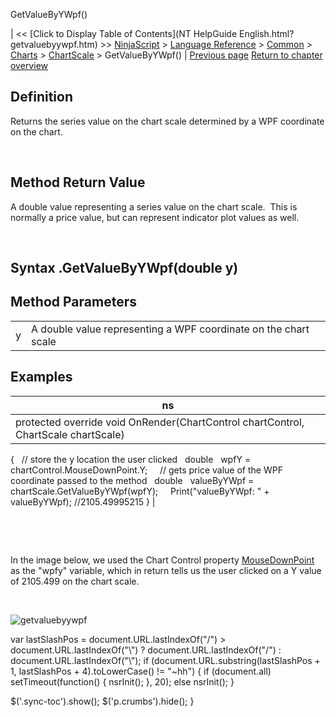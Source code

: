 ﻿










 


GetValueByYWpf()







| &lt;&lt; [Click to Display Table of Contents](NT HelpGuide English.html?getvaluebyywpf.htm) &gt;&gt;
 [NinjaScript](ninjascript.htm) &gt; [Language Reference](language_reference_wip.htm) &gt; [Common](common.htm) &gt; [Charts](chart.htm) &gt; [ChartScale](chartscale.htm) &gt;
GetValueByYWpf() | [Previous page](getvaluebyy.htm)
[Return to chapter overview](chartscale.htm)










Definition
----------


Returns the series value on the chart scale determined by a WPF coordinate on the chart.  


 


Method Return Value
-------------------


A double value representing a series value on the chart scale.  This is normally a price value, but can represent indicator plot values as well.


 


Syntax
<chartscale>.GetValueByYWpf(double y)
--------------------------------------------



Method Parameters
-----------------




|  |  |
| --- | --- |
| y | A double value representing a WPF coordinate on the chart scale |





Examples
--------




| ns |
| --- |
| protected override void OnRender(ChartControl chartControl, ChartScale chartScale)
{
   // store the y location the user clicked
   double   wpfY = chartControl.MouseDownPoint.Y;
 
   // gets price value of the WPF coordinate passed to the method
   double   valueByYWpf = chartScale.GetValueByYWpf(wpfY);
 
   Print("valueByYWpf: " + valueByYWpf); //2105.49995215
} |



 


 


In the image below, we used the Chart Control property [MouseDownPoint](mousedownpoint.htm) as the "wpfy" variable, which in return tells us the user clicked on a Y value of 2105.499 on the chart scale.


 


![getvaluebyywpf](getvaluebyywpf.png)





 
 var lastSlashPos = document.URL.lastIndexOf("/") &gt; document.URL.lastIndexOf("\\") ? document.URL.lastIndexOf("/") : document.URL.lastIndexOf("\\");
 if (document.URL.substring(lastSlashPos + 1, lastSlashPos + 4).toLowerCase() != "~hh") {
 if (document.all) setTimeout(function() {
 nsrInit();
 }, 20);
 else nsrInit();
 }
 
 
 $('.sync-toc').show();
 $('p.crumbs').hide();
 }
 
 
 



</chartscale>